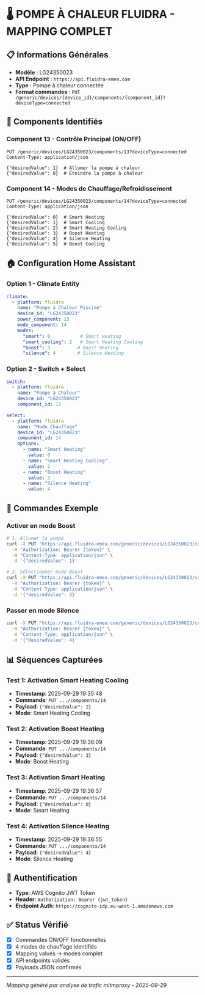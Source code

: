 # 🌡️ POMPE À CHALEUR FLUIDRA - MAPPING COMPLET

## 📋 Informations Générales
- **Modèle** : LG24350023
- **API Endpoint** : `https://api.fluidra-emea.com`
- **Type** : Pompe à chaleur connectée
- **Format commandes** : `PUT /generic/devices/{device_id}/components/{component_id}?deviceType=connected`

## 🔧 Components Identifiés

### Component 13 - Contrôle Principal (ON/OFF)
```http
PUT /generic/devices/LG24350023/components/13?deviceType=connected
Content-Type: application/json

{"desiredValue": 1}  # Allumer la pompe à chaleur
{"desiredValue": 0}  # Éteindre la pompe à chaleur
```

### Component 14 - Modes de Chauffage/Refroidissement
```http
PUT /generic/devices/LG24350023/components/14?deviceType=connected
Content-Type: application/json

{"desiredValue": 0}  # Smart Heating
{"desiredValue": 1}  # Smart Cooling
{"desiredValue": 2}  # Smart Heating Cooling
{"desiredValue": 3}  # Boost Heating
{"desiredValue": 4}  # Silence Heating
{"desiredValue": 5}  # Boost Cooling
```

## 🏠 Configuration Home Assistant

### Option 1 - Climate Entity
```yaml
climate:
  - platform: fluidra
    name: "Pompe à Chaleur Piscine"
    device_id: "LG24350023"
    power_component: 13
    mode_component: 14
    modes:
      "smart": 0           # Smart Heating
      "smart_cooling": 2   # Smart Heating Cooling
      "boost": 3          # Boost Heating
      "silence": 4        # Silence Heating
```

### Option 2 - Switch + Select
```yaml
switch:
  - platform: fluidra
    name: "Pompe à Chaleur"
    device_id: "LG24350023"
    component_id: 13

select:
  - platform: fluidra
    name: "Mode Chauffage"
    device_id: "LG24350023"
    component_id: 14
    options:
      - name: "Smart Heating"
        value: 0
      - name: "Smart Heating Cooling"
        value: 2
      - name: "Boost Heating"
        value: 3
      - name: "Silence Heating"
        value: 4
```

## 🚀 Commandes Exemple

### Activer en mode Boost
```bash
# 1. Allumer la pompe
curl -X PUT "https://api.fluidra-emea.com/generic/devices/LG24350023/components/13?deviceType=connected" \
  -H "Authorization: Bearer {token}" \
  -H "Content-Type: application/json" \
  -d '{"desiredValue": 1}'

# 2. Sélectionner mode Boost
curl -X PUT "https://api.fluidra-emea.com/generic/devices/LG24350023/components/14?deviceType=connected" \
  -H "Authorization: Bearer {token}" \
  -H "Content-Type: application/json" \
  -d '{"desiredValue": 3}'
```

### Passer en mode Silence
```bash
curl -X PUT "https://api.fluidra-emea.com/generic/devices/LG24350023/components/14?deviceType=connected" \
  -H "Authorization: Bearer {token}" \
  -H "Content-Type: application/json" \
  -d '{"desiredValue": 4}'
```

## 📊 Séquences Capturées

### Test 1: Activation Smart Heating Cooling
- **Timestamp**: 2025-09-29 19:35:48
- **Commande**: `PUT .../components/14`
- **Payload**: `{"desiredValue": 2}`
- **Mode**: Smart Heating Cooling

### Test 2: Activation Boost Heating
- **Timestamp**: 2025-09-29 19:36:09
- **Commande**: `PUT .../components/14`
- **Payload**: `{"desiredValue": 3}`
- **Mode**: Boost Heating

### Test 3: Activation Smart Heating
- **Timestamp**: 2025-09-29 19:36:37
- **Commande**: `PUT .../components/14`
- **Payload**: `{"desiredValue": 0}`
- **Mode**: Smart Heating

### Test 4: Activation Silence Heating
- **Timestamp**: 2025-09-29 19:36:55
- **Commande**: `PUT .../components/14`
- **Payload**: `{"desiredValue": 4}`
- **Mode**: Silence Heating

## 🔐 Authentification
- **Type**: AWS Cognito JWT Token
- **Header**: `Authorization: Bearer {jwt_token}`
- **Endpoint Auth**: `https://cognito-idp.eu-west-1.amazonaws.com`

## ✅ Status Vérifié
- [x] Commandes ON/OFF fonctionnelles
- [x] 4 modes de chauffage identifiés
- [x] Mapping values → modes complet
- [x] API endpoints validés
- [x] Payloads JSON confirmés

---
*Mapping généré par analyse de trafic mitmproxy - 2025-09-29*